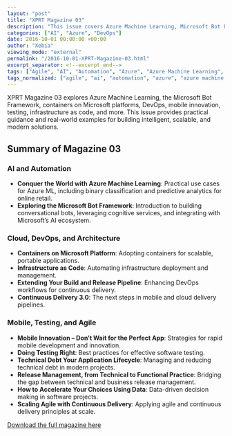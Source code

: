 ```yaml
---
layout: "post"
title: "XPRT Magazine 03"
description: "This issue covers Azure Machine Learning, Microsoft Bot Framework, containers, DevOps, mobile innovation, testing, and more."
categories: ["AI", "Azure", "DevOps"]
date: 2016-10-01 00:00:00 +00:00
author: "Xebia"
viewing_mode: "external"
permalink: "/2016-10-01-XPRT-Magazine-03.html"
excerpt_separator: <!--excerpt_end-->
tags: ["Agile", "AI", "Automation", "Azure", "Azure Machine Learning", "Bot Framework", "Cloud", "Containers", "Continuous Delivery", "DevOps", "IaC", "Machine Learning", "Magazines", "Microsoft", "Mobile Apps", "Technical Debt", "Testing"]
tags_normalized: ["agile", "ai", "automation", "azure", "azure machine learning", "bot framework", "cloud", "containers", "continuous delivery", "devops", "iac", "machine learning", "magazines", "microsoft", "mobile apps", "technical debt", "testing"]
---
```


XPRT Magazine 03 explores Azure Machine Learning, the Microsoft Bot Framework, containers on Microsoft platforms, DevOps, mobile innovation, testing, infrastructure as code, and more. This issue provides practical guidance and real-world examples for building intelligent, scalable, and modern solutions.
<!--excerpt_end-->

## Summary of Magazine 03

### AI and Automation

- **Conquer the World with Azure Machine Learning**: Practical use cases for Azure ML, including binary classification and predictive analytics for online retail.
- **Exploring the Microsoft Bot Framework**: Introduction to building conversational bots, leveraging cognitive services, and integrating with Microsoft’s AI ecosystem.

### Cloud, DevOps, and Architecture

- **Containers on Microsoft Platform**: Adopting containers for scalable, portable applications.
- **Infrastructure as Code**: Automating infrastructure deployment and management.
- **Extending Your Build and Release Pipeline**: Enhancing DevOps workflows for continuous delivery.
- **Continuous Delivery 3.0**: The next steps in mobile and cloud delivery pipelines.

### Mobile, Testing, and Agile

- **Mobile Innovation – Don’t Wait for the Perfect App**: Strategies for rapid mobile development and innovation.
- **Doing Testing Right**: Best practices for effective software testing.
- **Technical Debt Your Application Lifecycle**: Managing and reducing technical debt in modern projects.
- **Release Management, from Technical to Functional Practice**: Bridging the gap between technical and business release management.
- **How to Accelerate Your Choices Using Data**: Data-driven decision making in software projects.
- **Scaling Agile with Continuous Delivery**: Applying agile and continuous delivery principles at scale.

[Download the full magazine here](https://xebia.com/media/2025/05/Xpirit-magazine3-compleet.pdf)
